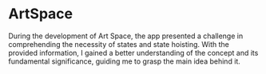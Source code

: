 # ArtSpace
During the development of Art Space, the app presented a challenge in comprehending the necessity of states and state hoisting. With the provided information, I gained a better understanding of the concept and its fundamental significance, guiding me to grasp the main idea behind it.
